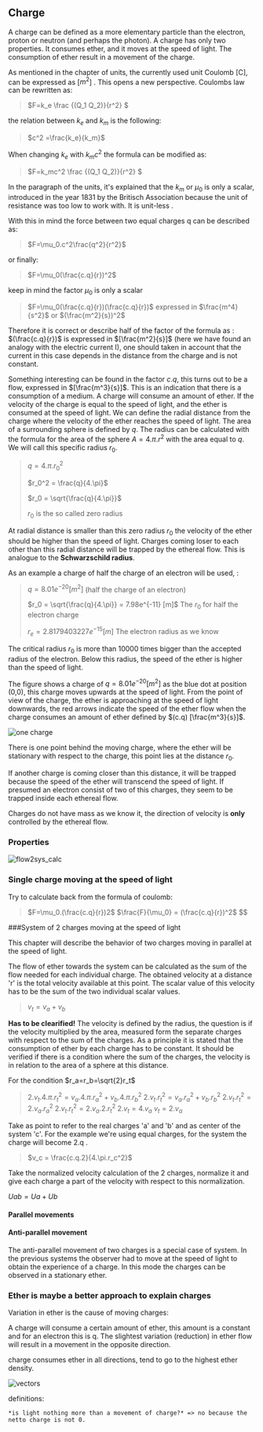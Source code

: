 ## Charge
A charge can be defined as a more elementary particle than the electron, proton or neutron (and perhaps the photon).  A charge has only two properties. It consumes ether, and it moves at the speed of light. The consumption of ether result in a movement of the charge.

As mentioned in the chapter of units, the currently used unit Coulomb [C], can be expressed as [$m^2$] . This opens a new perspective. Coulombs law can be rewritten as:

> $F=k_e \frac {(Q_1 Q_2)}{r^2} $ 

the relation between $k_e$ and $k_m$ is the following:

> $c^2 =\frac{k_e}{k_m}$

When changing  $k_e$ with $k_mc^2$ the formula can be modified as:

>$F=k_mc^2 \frac {(Q_1 Q_2)}{r^2} $  

In the paragraph of the units, it's explained that the $k_m$ or $\mu_0$  is only a scalar, introduced in the year 1831 by the Britisch Association because the unit of resistance was too low to work with. It is unit-less .

With this in mind the force between two equal charges q can be described as:

> $F=\mu_0.c^2\frac{q^2}{r^2}$ 

or finally:

> $F=\mu_0(\frac{c.q}{r})^2$ 

keep in mind the factor $\mu_0$ is only a scalar

> $F=\mu_0(\frac{c.q}{r})(\frac{c.q}{r})$  expressed in $\frac{m^4}{s^2}$ or $(\frac{m^2}{s})^2$

Therefore  it  is correct or describe half of the factor of the formula as :  $(\frac{c.q}{r})$ is expressed in $[\frac{m^2}{s}]$ (here we have found an analogy with the electric current I), one should taken in account that the current in this case depends in the distance from the charge and is not constant.

Something interesting can be found in the factor $c.q$, this turns out to be a flow, expressed in $[\frac{m^3}{s}]$. This is an indication that there is a consumption of a medium. A charge will consume an amount of ether.  If the velocity of the charge is equal to the speed of light, and the ether is consumed at the speed of light. We can define the radial distance from the charge where the velocity of the ether reaches the speed of light. The area of a surrounding sphere is defined by $q$. The radius can be calculated with the formula for the area of the sphere $A=4.\pi.r^2$ with the area equal to $q$. We will call this specific radius $r_0$.

> $q = 4.\pi.r_0^2$
>
> $r_0^2 = \frac{q}{4.\pi}$
>
> $r_0 = \sqrt{\frac{q}{4.\pi}}$ 
>
> $r_0$ is the so called zero radius

At radial distance is smaller than this zero radius $r_0$ the velocity of the ether should be higher than the speed of light. Charges coming loser to each other than this radial distance will be trapped by the ethereal flow. This is analogue to the **Schwarzschild radius**. 

As an example a charge of half the charge of an electron will be used, :

> $q = 8.01e^{-20} [m^2]$     (half the charge of an electron)
>
> $r_0 = \sqrt{\frac{q}{4.\pi}} = 7.98e^{-11} [m]$ The $r_0$ for half the electron charge
>
> $r_e = 2.8179403227e^{-15} [m]$ The electron radius as we know

The critical radius $r_0$ is more than $10000$ times bigger than the accepted radius of the electron. Below this radius, the speed of the ether is higher than the speed of light.

The figure shows a charge of $q = 8.01e^{-20} [m^2]$ as the blue dot at position (0,0), this charge moves upwards at the speed of light. From the point of view of the charge, the ether is approaching at the speed of light downwards, the red arrows indicate the speed of the ether flow when the charge consumes an amount of ether defined by $(c.q) [\frac{m^3}{s}]$. 

![one charge](./images/one_charge.png)

There is one point behind the moving charge, where the ether will be stationary with respect to the charge, this point lies at the distance $r_0$. 

If another charge is coming closer than this distance, it will be trapped because the speed of the ether will transcend the speed of light. If presumed an electron consist of two of this charges, they seem to be trapped inside each ethereal flow.

Charges do not have mass as we know it, the direction of velocity is **only** controlled by the ethereal flow. 

### Properties

![flow2sys_calc](.\images\flow2sys_calc.svg)

### Single charge moving at the speed of light

Try to calculate back from the formula of coulomb:

> $F=\mu_0.(\frac{c.q}{r})2$
> $\frac{F}{\mu_0} = (\frac{c.q}{r})^2$
> $$

###System of 2 charges moving at the speed of light

This chapter will describe the behavior of two charges moving in parallel at the speed of light.

The flow of ether towards the system can be calculated as the sum of the flow needed for each individual charge. The obtained velocity at a distance 'r' is the total velocity available at this point. The scalar value of this velocity has to be the sum of the two individual scalar values.

> $v_t = v_a + v_b$ 

**Has to be clearified!** The velocity is defined by the radius, the question is if the velocity multiplied by the area, measured form the separate charges with respect to the sum of the charges. As a principle it is stated that the consumption of ether by each charge has to be constant. It should be verified if there is a condition where the sum of the charges, the velocity is in relation to the area of a sphere at this distance.

For the condition $r_a=r_b=\sqrt{2}r_t$

> $2.v_t.4.\pi.r_t^2 = v_a.4.\pi.r_a^2 +v_b.4.\pi.r_b^2$
> $2.v_t.r_t^2 = v_a.r_a^2 +v_b.r_b^2$
> $2.v_t.r_t^2 = 2.v_a.r_a^2$
> $2.v_t.r_t^2 = 2.v_a.2.r_t^2$
> $2.v_t = 4.v_a$
> $v_t= 2.v_a$


Take as point to refer to the real charges 'a' and 'b' and as center of the system 'c'. For the example we're using equal charges, for the system the charge will become 2.q .

> $v_c = \frac{c.q.2}{4.\pi.r_c^2}$

Take the normalized velocity calculation of the 2 charges, normalize it and give each charge a part of the velocity with respect to this normalization.

$Uab = Ua + Ub$

#### Parallel movements


#### Anti-parallel movement

The anti-parallel movement of two charges is a special case of system. In the previous systems the observer had to move at the speed of light to obtain the experience of a charge. In this mode the charges can be observed in a stationary ether.



### Ether is maybe a better approach to explain charges

Variation in ether is the cause of moving charges:

A charge will consume a certain amount of ether, this amount is a constant and for an electron this is q. The slightest variation (reduction) in ether flow will result in a movement in the opposite direction.

 charge consumes ether in all directions, tend to go to the highest ether density.

![vectors](./images/vectors.png)

definitions:







`*is light nothing more than a movement of charge?* => no because the netto charge is not 0. `


